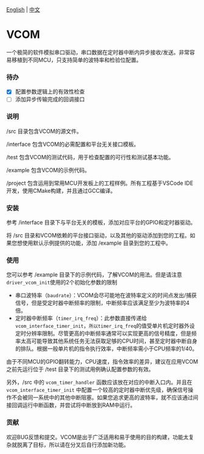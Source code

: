 [English](README.md) | [中文](README_cn.md)

# VCOM

一个极简的软件模拟串口驱动，串口数据在定时器中断内异步接收/发送。非常容易移植到不同MCU，只支持简单的波特率和检验位配置。

### 待办

- [X] 配置参数逻辑上的有效性检查
- [ ] 添加异步传输完成的回调接口

### 说明

/src 目录包含VCOM的源文件。

/interface 包含VCOM的必需配置和平台无关接口模板。

/test 包含VCOM的测试代码，用于检查配置的可行性和测试基本功能。

/example 包含VCOM的示例代码。

/project 包含运用到常用MCU开发板上的工程样例。所有工程基于VSCode IDE开发，使用CMake构建，并且通过GCC编译。

### 安装

参考 /interface 目录下与平台无关的模板，添加对应平台的GPIO和定时器驱动。

将 /src 目录和VCOM依赖的平台接口驱动，以及其他的驱动添加到您的工程。如果您想使用默认示例提供的功能，添加 /example 目录到您的工程中。

### 使用

您可以参考 /example 目录下的示例代码，了解VCOM的用法。但是请注意 `driver_vcom_init`使用的2个初始化参数的限制

- 串口波特率（`baudrate`）：VCOM会尽可能地在波特率定义的时间点发出/捕获信号，但是受定时器中断频率的限制，中断频率应该满足至少为波特率的4倍。
- 定时器中断频率（`timer_irq_freq`）：此参数直接传递给 `vcom_interface_timer_init`，`所以timer_irq_freq`的值受单片机定时器外设定时分辨率限制。尽管更高的中断频率通常可以实现更高的信号精度，但是频率太高可能导致其他系统任务无法获取足够的CPU时间，甚至定时器中断自身的排队。根据一般单片机的指令执行效率，中断频率需小于CPU频率的1/40。

由于不同MCU的GPIO翻转能力，CPU速度，指令效率的差异，建议在应用VCOM之前先运行位于 /test 目录下的测试用例确认配置参数的有效。

另外，/src 中的 `vcom_timer_handler` 函数应该放在对应的中断入口内。并且在 `vcom_interface_timer_init` 中配置一个较高的定时器中断优先级，确保信号操作不会被同一系统中的其他中断阻塞。如果您追求更高的波特率，就不应该通过间接回调运行中断函数，并尝试将中断放到RAM中运行。

### 贡献

欢迎BUG反馈和提交。VCOM是出于广泛适用和易于使用的目的构建，功能太复杂就脱离了目标，所以请在分叉后自行添加新功能。

